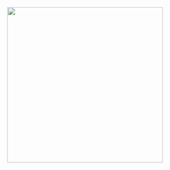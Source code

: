 
<img align='right' src="https://github-readme-stats.vercel.app/api?username=ImaneYASSIRI&show_icons=true&title_color=ffffff&icon_color=bb2acf&text_color=daf7dc&bg_color=151515" width="360" >
<div align='left'>
